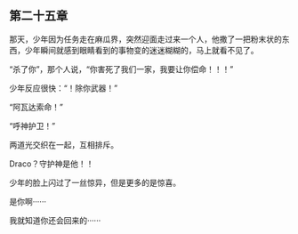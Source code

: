 ## 第二十五章

那天，少年因为任务走在麻瓜界，突然迎面走过来一个人，他撒了一把粉末状的东西，少年瞬间就感到眼睛看到的事物变的迷迷糊糊的，马上就看不见了。

“杀了你”，那个人说，“你害死了我们一家，我要让你偿命！！！”

少年反应很快：“！除你武器！”

“阿瓦达索命！”

“呼神护卫！”

两道光交织在一起，互相排斥。

Draco？守护神是他！！

少年的脸上闪过了一丝惊异，但是更多的是惊喜。

是你啊······

我就知道你还会回来的······